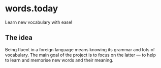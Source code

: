 # words.today
Learn new vocabulary with ease!

## The idea
Being fluent in a foreign language means knowing its grammar and lots of vocabulary. The main goal of the project is to focus on the latter — to help to learn and memorise new words and their meaning.
